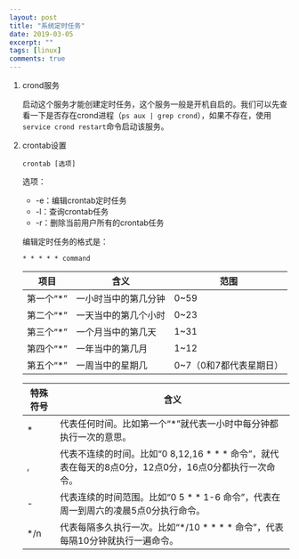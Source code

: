 ```yaml
---
layout: post
title: "系统定时任务"
date: 2019-03-05
excerpt: ""
tags: [linux]
comments: true
---
```




1. crond服务

   ​	启动这个服务才能创建定时任务，这个服务一般是开机自启的。我们可以先查看一下是否存在crond进程（`ps aux | grep crond`），如果不存在，使用`service crond restart`命令启动该服务。

2. crontab设置

   ```shell
   crontab [选项]
   ```

   选项：

   - -e：编辑crontab定时任务
   - -l：查询crontab任务
   - -r：删除当前用户所有的crontab任务

   编辑定时任务的格式是：

   `* * * * * command`

   | 项目      | 含义                 | 范围                    |
   | --------- | -------------------- | ----------------------- |
   | 第一个“*” | 一小时当中的第几分钟 | 0~59                    |
   | 第二个“*” | 一天当中的第几个小时 | 0~23                    |
   | 第三个“*” | 一个月当中的第几天   | 1~31                    |
   | 第四个“*” | 一年当中的第几月     | 1~12                    |
   | 第五个“*” | 一周当中的星期几     | 0~7（0和7都代表星期日） |

   | 特殊符号 | 含义                                                         |
   | -------- | ------------------------------------------------------------ |
   | *        | 代表任何时间。比如第一个“*”就代表一小时中每分钟都执行一次的意思。 |
   | ,        | 代表不连续的时间。比如“0 8,12,16 * * * 命令”，就代表在每天的8点0分，12点0分，16点0分都执行一次命令。 |
   | -        | 代表连续的时间范围。比如“0 5 * * 1-6 命令”，代表在周一到周六的凌晨5点0分执行命令。 |
   | */n      | 代表每隔多久执行一次。比如“*/10 * * * * 命令”，代表每隔10分钟就执行一遍命令。 |

   

